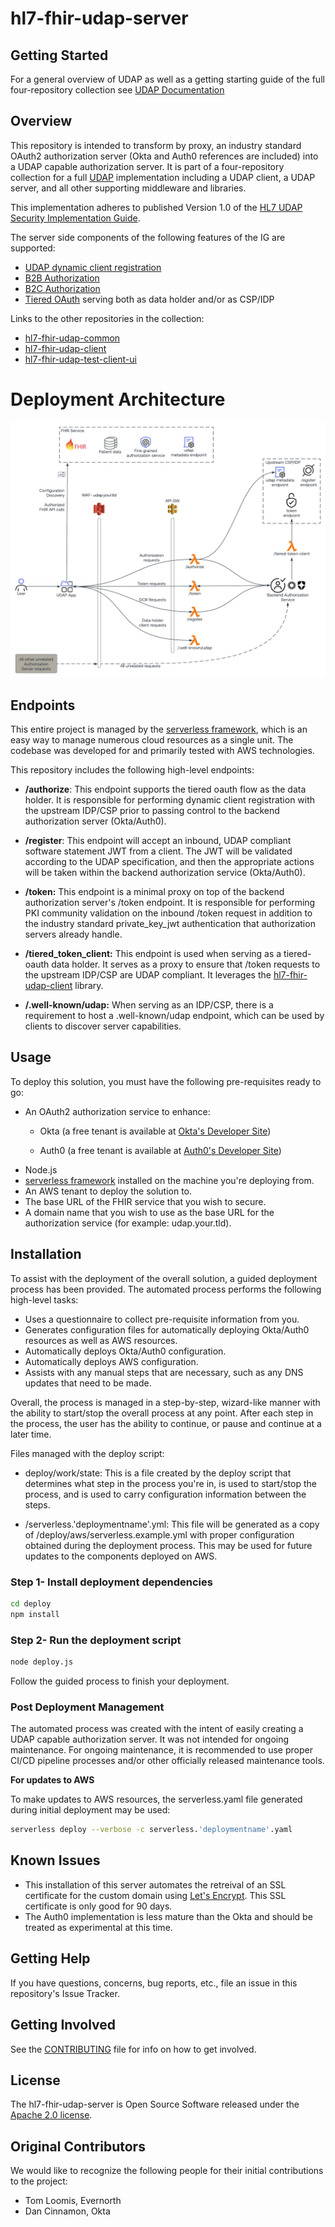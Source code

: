 # hl7-fhir-udap-server

## Getting Started

For a general overview of UDAP as well as a getting starting guide of the full four-repository collection see [UDAP Documentation](https://github.com/Evernorth/hl7-fhir-udap-docs#readme)

## Overview

This repository is intended to transform by proxy, an industry standard OAuth2 authorization server (Okta and Auth0 references are included) into a UDAP capable authorization server. It is part of a four-repository collection for a full [UDAP](https://www.udap.org/) implementation including a UDAP client, a UDAP server, and all other supporting middleware and libraries. 

This implementation adheres to published Version 1.0 of the [HL7 UDAP Security Implementation Guide](http://hl7.org/fhir/us/udap-security/STU1/).   

The server side components of the following features of the IG are supported:
- [UDAP dynamic client registration](http://hl7.org/fhir/us/udap-security/STU1//registration.html)
- [B2B Authorization](http://hl7.org/fhir/us/udap-security/STU1//b2b.html)
- [B2C Authorization](http://hl7.org/fhir/us/udap-security/STU1//consumer.html)
- [Tiered OAuth](http://hl7.org/fhir/us/udap-security/STU1//user.html) serving both as data holder and/or as CSP/IDP

Links to the other repositories in the collection:
- [hl7-fhir-udap-common](https://github.com/Evernorth/hl7-fhir-udap-common#readme)
- [hl7-fhir-udap-client](https://github.com/Evernorth/hl7-fhir-udap-client#readme)
- [hl7-fhir-udap-test-client-ui](https://github.com/Evernorth/hl7-fhir-udap-test-client-ui#readme)

# Deployment Architecture
![Deployment Architecture](./images/DetailedArch.png)

## Endpoints
This entire project is managed by the [serverless framework](https://www.serverless.com/), which is an easy way to manage numerous cloud resources as a single unit. The codebase was developed for and primarily tested with AWS technologies.

This repository includes the following high-level endpoints:
- **/authorize**: This endpoint supports the tiered oauth flow as the data holder. It is responsible for performing dynamic client registration with the upstream IDP/CSP prior to passing control to the backend authorization server (Okta/Auth0).

- **/register**: This endpoint will accept an inbound, UDAP compliant software statement JWT from a client. The JWT will be validated according to the UDAP specification, and then the appropriate actions will be taken within the backend authorization service (Okta/Auth0).

- **/token:** This endpoint is a minimal proxy on top of the backend authorization server's /token endpoint. It is responsible for performing PKI community validation on the inbound /token request in addition to the industry standard private_key_jwt authentication that authorization servers already handle.

- **/tiered_token_client:** This endpoint is used when serving as a tiered-oauth data holder. It serves as a proxy to ensure that /token requests to the upstream IDP/CSP are UDAP compliant. It leverages the [hl7-fhir-udap-client](https://github.com/Evernorth/hl7-fhir-udap-client#readme) library.

- **/.well-known/udap:** When serving as an IDP/CSP, there is a requirement to host a .well-known/udap endpoint, which can be used by clients to discover server capabilities.

## Usage

To deploy this solution, you must have the following pre-requisites ready to go:

- An OAuth2 authorization service to enhance:
    - Okta (a free tenant is available at [Okta's Developer Site](https://developer.okta.com/signup))

    - Auth0 (a free tenant is available at [Auth0's Developer Site](https://auth0.com/signup))
- Node.js
- [serverless framework](https://www.serverless.com/) installed on the machine you're deploying from.
- An AWS tenant to deploy the solution to.
- The base URL of the FHIR service that you wish to secure.
- A domain name that you wish to use as the base URL for the authorization service (for example: udap.your.tld).

## Installation

To assist with the deployment of the overall solution, a guided deployment process has been provided. The automated process performs the following high-level tasks:
* Uses a questionnaire to collect pre-requisite information from you.
* Generates configuration files for automatically deploying Okta/Auth0 resources as well as AWS resources.
* Automatically deploys Okta/Auth0 configuration.
* Automatically deploys AWS configuration.
* Assists with any manual steps that are necessary, such as any DNS updates that need to be made.

Overall, the process is managed in a step-by-step, wizard-like manner with the ability to start/stop the overall process at any point. After each step in the process, the user has the ability to continue, or pause and continue at a later time.

Files managed with the deploy script:
* deploy/work/state: This is a file created by the deploy script that determines what step in the process you're in, is used to start/stop the process, and is used to carry configuration information between the steps.

* /serverless.'deploymentname'.yml: This file will be generated as a copy of /deploy/aws/serverless.example.yml with proper configuration obtained during the deployment process. This may be used for future updates to the components deployed on AWS.

### Step 1- Install deployment dependencies
```bash
cd deploy
npm install
```

### Step 2- Run the deployment script
```bash
node deploy.js
```
Follow the guided process to finish your deployment.

### Post Deployment Management
The automated process was created with the intent of easily creating a UDAP capable authorization server. It was not intended for ongoing maintenance. For ongoing maintenance, it is recommended to use proper CI/CD pipeline processes and/or other officially released maintenance tools.

**For updates to AWS**

To make updates to AWS resources, the serverless.yaml file generated during initial deployment may be used:
```bash
serverless deploy --verbose -c serverless.'deploymentname'.yaml
```

## Known Issues
- This installation of this server automates the retreival of an SSL certificate for the custom domain using [Let's Encrypt](https://letsencrypt.org/).   This SSL certificate is only good for 90 days.
- The Auth0 implementation is less mature than the Okta and should be treated as experimental at this time. 


## Getting Help

If you have questions, concerns, bug reports, etc., file an issue in this repository's Issue Tracker.

## Getting Involved

See the [CONTRIBUTING](CONTRIBUTING.md) file for info on how to get involved.

## License

The hl7-fhir-udap-server is Open Source Software released under the [Apache 2.0 license](https://www.apache.org/licenses/LICENSE-2.0.html).

## Original Contributors

We would like to recognize the following people for their initial contributions to the project: 
 - Tom Loomis, Evernorth
 - Dan Cinnamon, Okta